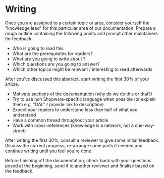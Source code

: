 # Writing

Once you are assigned to a certain topic or area, consider yourself the "knowledge lead" for this particular area of our documentation. Prepare a rough outline containing the following points and prompt other maintainers for feedback.

* Who is going to read this
* What are the prerequisites for readers?
* What are you going to write about ?
* Which questions are you going to answer?
* Which other topics might be relevant / interesting to read afterwards.

After you've discussed this abstract, start writing the first 30% of your article.

* Motivate sections of the documentation \(why do we do this or that?\)
* Try to use non Shopware-specific language when possible \(or explain them e.g. "DAL" / provide link to description\)
* Expect your readers to understand less than half of what you understand
* Have a common thread throughout your article
* Work with cross-references \(knowledge is a network, not a one-way-street\)

After writing the first 30%, consult a reviewer to give some initial feedback. Discuss the current progress, re-arrange some parts if needed and continue writing until you feel you're done.

Before finishing off the documentation, check back with your questions posed at the beginning, send it to another reviewer and finalise based on the feedback.

